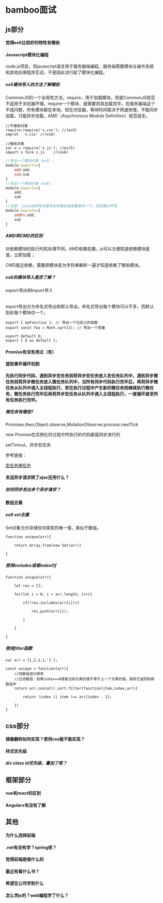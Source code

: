 # bamboo面试

## js部分

#### 觉得es6比较好的特性有哪些

#### Javascript模块化编程

node.js项目，将javascript语言用于服务器端编程，服务端需要模块与操作系统和其他应用程序互动，于是因此流行起了模块化编程。

##### es5模块导入的方法了解哪些

CommonJS的一个全局性方法，require，用于加载模块，但是CommonJS规范不适用于浏览器环境。require一个模块，就需要将其加载完毕，在服务器端这个不成问题，所有模块都在本地，但在浏览器，等待时间取决于网速快慢，不能同步加载，只能异步加载，AMD（Asychronous Module Definition）规范诞生。

```tsx
//不接收对象 
require:require('s.css'); //(es5)
improt  's.css' //(es6)
 
//接收对象
var o = require('s.js'); //es(5)
import o form s.js    //(es6)
```

```javascript
//导出一个模块对象（es5）:
module.exports={
    add:add,
    sub:sub
}
//导出一个模块对象（es6）:
module.exports={
    add,
    sub
}
//注意：上es6这种写法属性名和属性值变量是同一个，否则要分开写
module.exprots={
    addFn:add,
    sub
}  
```

##### AMD和CMD的区别

对依赖模块的执行时机处理不同，AMD依赖前置，js可以方便知道依赖模块是谁，立即加载；

CMD就近依赖，需要把模块变为字符串解析一遍才知道依赖了哪些模块。

##### es6的模块导入是否了解？

###### export导出和import导入

export导出分为命名式导出和默认导出。命名式导出每个模块可以不多，而默认到处每个模块仅一个。

```
export { myFunction }; // 导出一个已定义的函数
export const foo = Math.sqrt(2); // 导出一个常量

export default D;
export { D as default };
```

#### Promise有没有用过（有）

#### 提到事件循环机制

**先执行同步代码，遇到异步宏任务则将异步宏任务放入宏任务队列中，遇到异步微任务则将异步微任务放入微任务队列中，当所有同步代码执行完毕后，再将异步微任务从队列中调入主线程执行，若在执行过程中产生新的微任务则继续执行微任务，微任务执行完毕后再将异步宏任务从队列中调入主线程执行，一直循环直至所有任务执行完毕。**

##### 微任务有哪些?

Promises.then,Object.observe,MutationObserver,process.nextTick

new Promise在实例化的过程中所执行的代码都是同步进行的

setTimout，异步宏任务

参考链接：

[宏任务微任务](https://blog.csdn.net/weixin_42420703/article/details/82790942)



#### 发送异步请求除了ajax还用什么？

##### 如何同步发出多个异步请求？

#### 数组去重

##### es9 set去重

Set对象允许存储任何类型的唯一值，类似于数组。

```
function unique(arr){

	return Array.from(new Set(arr))

}
```

##### 使用includes或者indexOf

```
function unique(arr){

	let res = [];

	for(let i = 0; i < arr.length; i++){

		if(!res.includes(arr[i])){

			res.push(arr[i]);

		}

	}

}
```

##### 使用filter函数

```
var arr = [1,2,1,1,'1'];

const unique = function(arr){
	//将数组进行排序
	//过滤数组：如果index==0或者当前元素的值不等于上一个元素的值，就将它返回到新数组中
	return arr.concat().sort.filter(function(item,index,arr){

		return !index || item !== arr[index - 1];

	})
}
```

## css部分

#### 镜像翻转如何实现？使用css能不能实现？

#### 样式优先级

##### div class id优先级，叠加了呢？

## 框架部分

#### vue和react的区别

#### Angularx有没有了解

## 其他

#### 为什么选择前端

#### .net有没有学？spring呢？

#### 觉得前端是做什么的

#### 最近有看什么书？

#### 希望在公司学到什么

#### 怎么学js的？web编程学了什么？